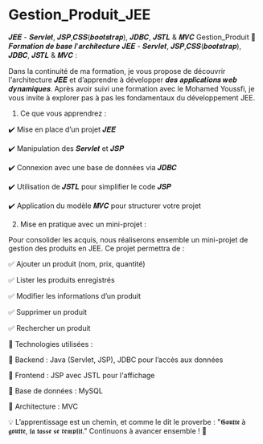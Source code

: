 # Gestion_Produit_JEE
𝑱𝑬𝑬 - 𝑺𝒆𝒓𝒗𝒍𝒆𝒕, 𝑱𝑺𝑷,𝑪𝑺𝑺(𝒃𝒐𝒐𝒕𝒔𝒕𝒓𝒂𝒑), 𝑱𝑫𝑩𝑪, 𝑱𝑺𝑻𝑳 &amp; 𝑴𝑽𝑪  Gestion_Produit
📢𝑭𝒐𝒓𝒎𝒂𝒕𝒊𝒐𝒏 𝒅𝒆 𝒃𝒂𝒔𝒆 𝒍'𝒂𝒓𝒄𝒉𝒊𝒕𝒆𝒄𝒕𝒖𝒓𝒆 𝑱𝑬𝑬 - 𝑺𝒆𝒓𝒗𝒍𝒆𝒕, 𝑱𝑺𝑷,𝑪𝑺𝑺(𝒃𝒐𝒐𝒕𝒔𝒕𝒓𝒂𝒑), 𝑱𝑫𝑩𝑪, 𝑱𝑺𝑻𝑳 & 𝑴𝑽𝑪  :



Dans la continuité de ma formation, je vous propose de découvrir l'architecture 𝑱𝑬𝑬 et d’apprendre à développer 𝒅𝒆𝒔 𝒂𝒑𝒑𝒍𝒊𝒄𝒂𝒕𝒊𝒐𝒏𝒔 𝒘𝒆𝒃 𝒅𝒚𝒏𝒂𝒎𝒊𝒒𝒖𝒆𝒔. Après avoir suivi une formation avec le Mohamed Youssfi, je vous invite à explorer pas à pas les fondamentaux du développement JEE.

1. Ce que vous apprendrez :

✔️ Mise en place d’un projet 𝑱𝑬𝑬 

✔️ Manipulation des 𝑺𝒆𝒓𝒗𝒍𝒆𝒕 et 𝑱𝑺𝑷

✔️ Connexion avec une base de données via 𝑱𝑫𝑩𝑪

✔️ Utilisation de 𝑱𝑺𝑻𝑳  pour simplifier le code 𝑱𝑺𝑷

✔️ Application du modèle 𝑴𝑽𝑪  pour structurer votre projet



2. Mise en pratique avec un mini-projet :

Pour consolider les acquis, nous réaliserons ensemble un mini-projet de gestion des produits en JEE. Ce projet permettra de :

✅ Ajouter un produit (nom, prix, quantité)

✅ Lister les produits enregistrés

✅ Modifier les informations d’un produit

✅ Supprimer un produit

✅ Rechercher un produit



📂 Technologies utilisées :

🔹 Backend : Java (Servlet, JSP), JDBC pour l’accès aux données

🔹 Frontend : JSP avec JSTL pour l'affichage

🔹 Base de données : MySQL

🔹 Architecture : MVC



💡 L’apprentissage est un chemin, et comme le dit le proverbe : "𝕲𝖔𝖚𝖙𝖙𝖊 à 𝖌𝖔𝖚𝖙𝖙𝖊, 𝖑𝖆 𝖙𝖆𝖘𝖘𝖊 𝖘𝖊 𝖗𝖊𝖒𝖕𝖑𝖎𝖙." Continuons à avancer ensemble ! 🚀

